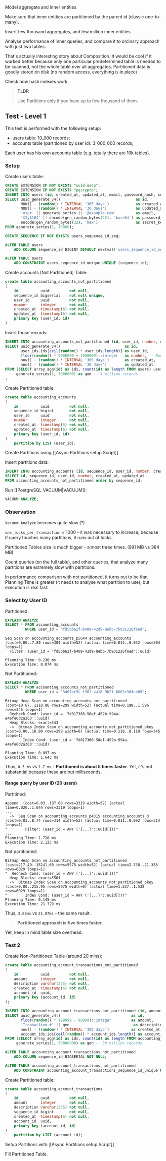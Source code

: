Model aggregate and inner entities.

Make sure that inner entities are partitioned by the parent id (classic one-to-many).

Insert few thousand aggregates, and few million inner entities.

Analyse performance of inner queries, and compare it to ordinary approach with just two tables.

That's actually interesting story about Composition. It would be cool if it worked better because only one particular predetermined table is needed to be scanned, not the whole table over all aggregates.
Partitioned data is goodly stored on disk (no random access, everything is in place)

Check how hash indexes work.

> **TLDR**
> 
> Use Partitions only if you have up to few thousand of them.

## Test - Level 1

This test is performed with the following setup:
- users table: 10_000 records;
- accounts table (partitioned by user id): 3_000_000 records;

Each user has his own accounts table (e.g. totally there are 10k tables).

### Setup

Create users table:

```sql
CREATE EXTENSION IF NOT EXISTS "uuid-ossp";
CREATE EXTENSION IF NOT EXISTS "pgcrypto";
INSERT INTO users (id, created_at, updated_at, email, password_hash, secret_key)
SELECT uuid_generate_v4()                                  as id,
       NOW() - (random() * INTERVAL '365 days')            as created_at,
       NOW() - (random() * INTERVAL '30 days')             as updated_at,
       'user' || generate_series || '@example.com'         as email,
       '$2y$10$' || encode(gen_random_bytes(22), 'base64') as password_hash,
       encode(gen_random_bytes(32), 'hex')                 as secret_key
FROM generate_series(1, 10000);

CREATE SEQUENCE IF NOT EXISTS users_sequence_id_seq;

ALTER TABLE users
    ADD COLUMN sequence_id BIGINT DEFAULT nextval('users_sequence_id_seq') NOT NULL;

ALTER TABLE users
    ADD CONSTRAINT users_sequence_id_unique UNIQUE (sequence_id);
```

Create accounts (Not Partitioned) Table:

```sql
create table accounting_accounts_not_partitioned
(
    id          uuid         not null,
    sequence_id bigserial    not null unique,
    user_id     uuid         not null,
    number      integer      not null,
    created_at  timestamp(6) not null,
    updated_at  timestamp(6) not null,
    primary key (user_id, id)
)
```

Insert those records:

```sql
INSERT INTO accounting_accounts_not_partitioned (id, user_id, number, created_at, updated_at)
SELECT uuid_generate_v4()                             as id,
       user_ids.ids[ceil(random() * user_ids.length)] as user_id,
       floor(random() * 9000000 + 1000000)::integer   as number, -- Random 7-digit account numbers
       now() - (random() * INTERVAL '365 days')       as created_at,
       now() - (random() * INTERVAL '30 days')        as updated_at
FROM (SELECT array_agg(id) as ids, count(id) as length FROM users) user_ids,
     generate_series(1, 3000000) as gen -- 3 million records
;
```

Create Partitioned table:

```sql
create table accounting_accounts
(
    id          uuid         not null,
    sequence_id bigint       not null,
    user_id     uuid         not null,
    number      integer      not null,
    created_at  timestamp(6) not null,
    updated_at  timestamp(6) not null,
    primary key (user_id, id)
)
    partition by LIST (user_id);
```

Create Partitions using [[Async Partitions setup Script]]

Insert partitions data:

```sql
INSERT INTO accounting_accounts (id, sequence_id, user_id, number, created_at, updated_at)  
SELECT id, sequence_id, user_id, number, created_at, updated_at  
FROM accounting_accounts_not_partitioned order by sequence_id;
```

Run [[PostgreSQL VACUUM|VACUUM]]:

```sql
VACUUM ANALYZE;
```

### Observation

`Vacuum Analyze` becomes quite slow (?)

`max_locks_per_transaction` = 1000 - it was necessary to increase, because if query touches many partitions, it runs out of locks.

Partitioned Tables size is much bigger - almost three times.
(991 MB vs 384 MB)

Count queries (on the full table), and other queries, that analyze many partitions are extremely slow with partitions.

In performance comparison with not partitioned, it turns out to be that Planning Time is greater (it needs to analyse what partition to use), but execution is real fast.

### Select by User ID

Partitioned:

```sql
EXPLAIN ANALYZE
SELECT * FROM accounting_accounts
         WHERE user_id = 'fd5bb62f-b409-42d9-8ebb-7b931226fead';
```

```
Seq Scan on accounting_accounts_p5644 accounting_accounts  (cost=0.00..7.80 rows=304 width=52) (actual time=0.014..0.052 rows=304 loops=1)
  Filter: (user_id = 'fd5bb62f-b409-42d9-8ebb-7b931226fead'::uuid)

Planning Time: 0.230 ms
Execution Time: 0.074 ms
```

Not Partitioned:

```sql
EXPLAIN ANALYZE
SELECT * FROM accounting_accounts_not_partitioned
         WHERE user_id = '3467ec5e-f96f-4a18-9b2f-0862e3d3eb05';
```

```
Bitmap Heap Scan on accounting_accounts_not_partitioned  (cost=10.87..1118.86 rows=299 width=52) (actual time=0.198..1.596 rows=345 loops=1)
  Recheck Cond: (user_id = '7d017366-50ef-452b-994a-e4efe6d2a363'::uuid)
  Heap Blocks: exact=343
  ->  Bitmap Index Scan on accounting_accounts_not_partitioned_pkey  (cost=0.00..10.80 rows=299 width=0) (actual time=0.118..0.119 rows=345 loops=1)
        Index Cond: (user_id = '7d017366-50ef-452b-994a-e4efe6d2a363'::uuid)

Planning Time: 0.097 ms
Execution Time: 1.643 ms
```

Thus, `0.3 ms` vs `1.7 ms` - **Partitioned is about 5 times faster**. Yet, it's not substantial because these are but milliseconds.

#### Range query by user ID (20 users)

Partitined:

```
Append  (cost=0.03..107.68 rows=3319 width=52) (actual time=0.020..1.044 rows=3319 loops=1)
...
  ->  Seq Scan on accounting_accounts_p4315 accounting_accounts_3  (cost=0.03..8.74 rows=314 width=52) (actual time=0.011..0.092 rows=314 loops=1)
"        Filter: (user_id = ANY ('{...}'::uuid[]))"
...
Planning Time: 1.728 ms
Execution Time: 2.125 ms
```

Not partitioned:

```
Bitmap Heap Scan on accounting_accounts_not_partitioned  (cost=217.49..15241.60 rows=5975 width=52) (actual time=2.738..21.383 rows=6029 loops=1)
"  Recheck Cond: (user_id = ANY ('{...}'::uuid[]))"
  Heap Blocks: exact=5501
  ->  Bitmap Index Scan on accounting_accounts_not_partitioned_pkey  (cost=0.00..215.95 rows=5975 width=0) (actual time=1.537..1.538 rows=6029 loops=1)
"        Index Cond: (user_id = ANY ('{...}'::uuid[]))"
Planning Time: 0.145 ms
Execution Time: 21.729 ms
```

Thus, `3.85ms` vs `21.87ms` - the same result. 

> **Partitioned approach is five times faster**.

Yet, keep in mind table size overhead.

### Test 2

Create Non-Partitioned Table (around 20 mins):

```sql
create table accounting_account_transactions_not_partitioned  
(  
    id          uuid         not null,  
    amount      integer      not null,  
    description varchar(255) not null,  
    created_at  timestamp(6) not null,  
    account_id  uuid,  
    primary key (account_id, id)  
);

INSERT INTO accounting_account_transactions_not_partitioned (id, amount, description, created_at, account_id)
SELECT uuid_generate_v4()                                as id,
       floor(random() * 199999 - 99999)::integer         as amount,
       'Transaction #' || gen                             as description,
       now() - (random() * INTERVAL '365 days')          as created_at,
       account_ids.ids[ceil(random() * account_ids.length)] as account_id
FROM (SELECT array_agg(id) as ids, count(id) as length FROM accounting_accounts_not_partitioned) account_ids,
     generate_series(1, 30000000) as gen -- 30 million records

ALTER TABLE accounting_account_transactions_not_partitioned
    ADD COLUMN sequence_id BIGSERIAL NOT NULL;

ALTER TABLE accounting_account_transactions_not_partitioned
    ADD CONSTRAINT accounting_account_transactions_sequence_id_unique UNIQUE (sequence_id);
```

Create Partitioned table:

```sql
create table accounting_account_transactions
(
    id          uuid         not null,
    amount      integer      not null,
    description varchar(255) not null,
    sequence_id bigint       not null,
    created_at  timestamp(6) not null,
    account_id  uuid,
    primary key (account_id, id)
)
    partition by LIST (account_id);
```

Setup Partitions with [[Async Partitions setup Script]]

Fill Partitioned Table.


